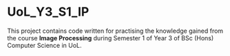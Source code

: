 # UoL_Y3_S1_IP

This project contains code written for practising the knowledge gained from the course **Image Processing** during Semester 1 of Year 3 of BSc (Hons) Computer Science in UoL.